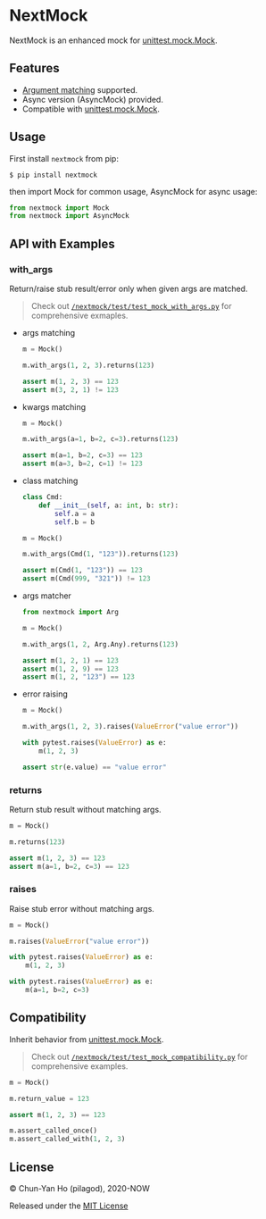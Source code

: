 # NextMock

NextMock is an enhanced mock for [unittest.mock.Mock](https://docs.python.org/3/library/unittest.mock.html).

## Features

- [Argument matching](#with-args) supported.
- Async version (AsyncMock) provided.
- Compatible with [unittest.mock.Mock](https://docs.python.org/3/library/unittest.mock.html).

## Usage

First install `nextmock` from pip:

```shell
$ pip install nextmock
```

then import Mock for common usage, AsyncMock for async usage:

```python
from nextmock import Mock
from nextmock import AsyncMock
```

## API with Examples

### with_args

Return/raise stub result/error only when given args are matched.

> Check out [`/nextmock/test/test_mock_with_args.py`](https://github.com/pilagod/nextmock/blob/master/nextmock/test/test_mock_with_args.py) for comprehensive exmaples.

- args matching

    ```python
    m = Mock()

    m.with_args(1, 2, 3).returns(123)

    assert m(1, 2, 3) == 123
    assert m(3, 2, 1) != 123
    ```

- kwargs matching

    ```python
    m = Mock()

    m.with_args(a=1, b=2, c=3).returns(123)

    assert m(a=1, b=2, c=3) == 123
    assert m(a=3, b=2, c=1) != 123
    ```

- class matching

    ```python
    class Cmd:
        def __init__(self, a: int, b: str):
            self.a = a
            self.b = b
    
    m = Mock()

    m.with_args(Cmd(1, "123")).returns(123)

    assert m(Cmd(1, "123")) == 123
    assert m(Cmd(999, "321")) != 123
    ```

- args matcher

    ```python
    from nextmock import Arg

    m = Mock()

    m.with_args(1, 2, Arg.Any).returns(123)

    assert m(1, 2, 1) == 123
    assert m(1, 2, 9) == 123
    assert m(1, 2, "123") == 123
    ```

- error raising

    ```python
    m = Mock()

    m.with_args(1, 2, 3).raises(ValueError("value error"))

    with pytest.raises(ValueError) as e:
        m(1, 2, 3)

    assert str(e.value) == "value error"
    ```

### returns

Return stub result without matching args.

```python
m = Mock()

m.returns(123)

assert m(1, 2, 3) == 123
assert m(a=1, b=2, c=3) == 123
```

### raises

Raise stub error without matching args.

```python
m = Mock()

m.raises(ValueError("value error"))

with pytest.raises(ValueError) as e:
    m(1, 2, 3)

with pytest.raises(ValueError) as e:
    m(a=1, b=2, c=3)
```

## Compatibility

Inherit behavior from [unittest.mock.Mock](https://docs.python.org/3/library/unittest.mock.html).

> Check out [`/nextmock/test/test_mock_compatibility.py`](https://github.com/pilagod/nextmock/blob/master/nextmock/test/test_mock_compatibility.py) for comprehensive examples.

```python
m = Mock()

m.return_value = 123

assert m(1, 2, 3) == 123

m.assert_called_once()
m.assert_called_with(1, 2, 3)
```

## License

© Chun-Yan Ho (pilagod), 2020-NOW

Released under the [MIT License](https://github.com/pilagod/nextmock/blob/master/LICENSE)
